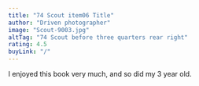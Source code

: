 ```yaml
---
title: "74 Scout item06 Title"
author: "Driven photographer"
image: "Scout-9003.jpg"
altTag: "74 Scout before three quarters rear right"
rating: 4.5
buyLink: "/"
---
```


I enjoyed this book very much, and so did my 3 year old.